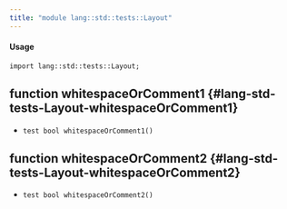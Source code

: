 ```yaml
---
title: "module lang::std::tests::Layout"
---
```


#### Usage

`import lang::std::tests::Layout;`


## function whitespaceOrComment1 {#lang-std-tests-Layout-whitespaceOrComment1}

* ``test bool whitespaceOrComment1()``

## function whitespaceOrComment2 {#lang-std-tests-Layout-whitespaceOrComment2}

* ``test bool whitespaceOrComment2()``

